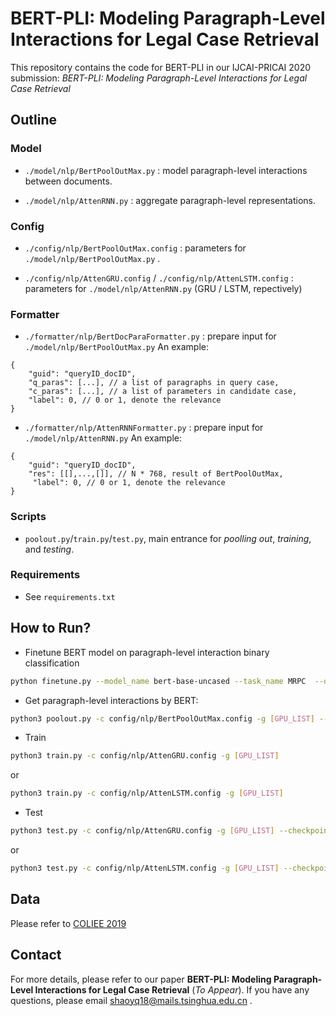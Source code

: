 # BERT-PLI: Modeling Paragraph-Level Interactions for Legal Case Retrieval

This repository contains the code for BERT-PLI in our IJCAI-PRICAI 2020 submission: *BERT-PLI: Modeling Paragraph-Level Interactions for Legal Case Retrieval*

## Outline

### Model

- ``./model/nlp/BertPoolOutMax.py`` : model paragraph-level interactions between documents.

- ``./model/nlp/AttenRNN.py`` : aggregate paragraph-level representations. 

### Config

- ``./config/nlp/BertPoolOutMax.config`` : parameters for ``./model/nlp/BertPoolOutMax.py`` .

- ``./config/nlp/AttenGRU.config`` / ``./config/nlp/AttenLSTM.config`` : parameters for ``./model/nlp/AttenRNN.py`` (GRU / LSTM, repectively)


### Formatter

- ``./formatter/nlp/BertDocParaFormatter.py`` : prepare input for ``./model/nlp/BertPoolOutMax.py``
  An example:

```
{
	"guid": "queryID_docID",
	"q_paras": [...], // a list of paragraphs in query case,
	"c_paras": [...], // a list of parameters in candidate case,
	"label": 0, // 0 or 1, denote the relevance
}
```

- ``./formatter/nlp/AttenRNNFormatter.py`` : prepare input for ``./model/nlp/AttenRNN.py``
  An example:

```
{
	"guid": "queryID_docID",
	"res": [[],...,[]], // N * 768, result of BertPoolOutMax,
	 "label": 0, // 0 or 1, denote the relevance
}
```

### Scripts

- ``poolout.py``/``train.py``/``test.py``, main entrance for *poolling out*, *training*, and *testing*.

### Requirements

- See ``requirements.txt``

## How to Run?

- Finetune BERT model on paragraph-level interaction binary classification

```bash
python finetune.py --model_name bert-base-uncased --task_name MRPC  --do_train   --do_eval   --data_dir /home/data/   --max_seq_length 512   --per_device_train_batch_size 1   --learning_rate 1e-5   --num_train_epochs 3.0   --save_steps 403   --gradient_accumulation 16   --output_dir /home/data/output
```

- Get paragraph-level interactions by BERT: 

```bash
python3 poolout.py -c config/nlp/BertPoolOutMax.config -g [GPU_LIST] --checkpoint [path of Bert checkpoint] --result [path to save results] 
```

- Train

```bash
python3 train.py -c config/nlp/AttenGRU.config -g [GPU_LIST] 
```

or 

```bash
python3 train.py -c config/nlp/AttenLSTM.config -g [GPU_LIST] 
```

- Test

```bash
python3 test.py -c config/nlp/AttenGRU.config -g [GPU_LIST] --checkpoint [path of Bert checkpoint] --result [path to save results] 
```

or 

```bash
python3 test.py -c config/nlp/AttenLSTM.config -g [GPU_LIST] --checkpoint [path of Bert checkpoint] --result [path to save results] 
```

## Data

Please refer to [COLIEE 2019](https://sites.ualberta.ca/~rabelo/COLIEE2019/)


## Contact
For more details, please refer to our paper **BERT-PLI: Modeling Paragraph-Level Interactions for Legal Case Retrieval** (*To Appear*). If you have any questions, please email shaoyq18@mails.tsinghua.edu.cn . 
